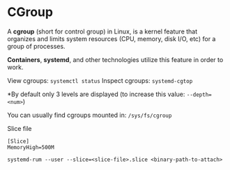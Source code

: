 # CGroup

A **cgroup** (short for control group) in Linux, is a kernel feature that organizes and limits system resources (CPU, memory, disk I/O, etc) for a group of processes.

**Containers**, **systemd**, and other technologies utilize this feature in order to work. 

View cgroups: `systemctl status`
Inspect cgroups: `systemd-cgtop`

\*By default only 3 levels are displayed (to increase this value: `--depth=<num>`)

You can usually find cgroups mounted in: `/sys/fs/cgroup`

Slice file 
```
[Slice]
MemoryHigh=500M
```

`systemd-rum --user --slice=<slice-file>.slice <binary-path-to-attach>`